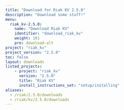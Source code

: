 ```yaml
---
title: "Download for Riak KV 2.5.0"
description: "Download some stuff!"
menu:
  riak_kv-2.5.0:
    name: "Download Riak KV"
    identifier: "download_riak_kv"
    weight: 101
    pre: download-alt
project: "riak_kv"
project_version: "2.5.0"
toc: false
layout: downloads
listed_projects:
    - project: "riak_kv"
      version: "2.5.0"
      title: "Riak KV"
      install_instructions_set: "setup/installing"
aliases:
  - /riak/2.5.0/downloads
  - /riak/kv/2.5.0/downloads
---
```


